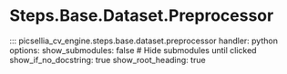 # Steps.Base.Dataset.Preprocessor

::: picsellia_cv_engine.steps.base.dataset.preprocessor
    handler: python
    options:
        show_submodules: false  # Hide submodules until clicked
        show_if_no_docstring: true
        show_root_heading: true
